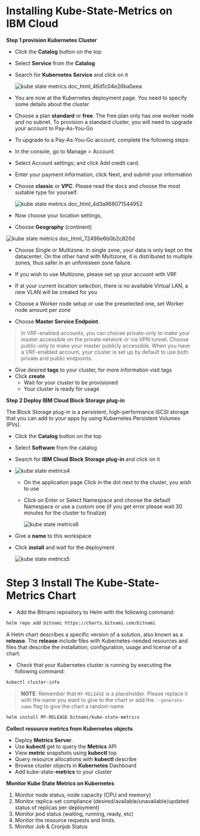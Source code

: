 # Installing Kube-State-Metrics on IBM Cloud

**Step 1 provision Kubernetes Cluster**

- Click the **Catalog** button on the top

- Select **Service** from the **Catalog**

- Search for **Kubernetes Service** and click on it

  ![kube state metrics doc_html_46d1c04e26ba5eea](https://user-images.githubusercontent.com/5286796/106394850-d29c7000-6424-11eb-92f5-40a884eddfab.png)

- You are now at the Kubernetes deployment page. You need to specify some details about the cluster

- Choose a plan **standard** or **free**. The free plan only has one worker node and no subnet. To provision a standard cluster, you will need to upgrade your account to Pay-As-You-Go

- To upgrade to a Pay-As-You-Go account, complete the following steps:

- In the console, go to Manage > Account.

- Select Account settings; and click Add credit card.

- Enter your payment information, click Next, and submit your information

- Choose **classic** or **VPC**. Please read the docs and choose the most suitable type for yourself.

  ![kube state metrics doc_html_4d3a968071544952](https://user-images.githubusercontent.com/5286796/106394848-d0d2ac80-6424-11eb-93eb-02080615c50a.png)

- Now choose your location settings,

- Choose **Geography** (continent)

![kube state metrics doc_html_72496e6b0b2c820d](https://user-images.githubusercontent.com/5286796/106394846-cf08e900-6424-11eb-9371-8bcd87fb91c5.png)

- Choose 	Single or Multizone. In single zone, your data is only kept on the	datacenter. On the other hand with Multizone, it is distributed to multiple zones, thus safer in an unforeseen zone failure.

- If you wish to use Multizone, please set up your account with VRF

- If at your current location selection, there is no available Virtual LAN, a new VLAN will be created for you
- Choose a Worker node setup or use the preselected one, set Worker node amount per zone
- Choose **Master Service Endpoint**. 

> In VRF-enabled accounts, you can choose private-only to make your master accessible on the private network or via VPN tunnel. Choose public-only to make your master publicly accessible. When you have a VRF-enabled account, your cluster is set up by default to use both private and public endpoints.


- Give desired **tags** to your cluster, for more information visit tags
- Click **create**
  - Wait for your cluster to be provisioned
  - Your cluster is ready for usage

**Step 2 Deploy IBM Cloud Block Storage plug-in**

The Block Storage plug-in is a persistent, high-performance iSCSI storage that you can add to your apps by using Kubernetes Persistent Volumes (PVs).

- Click the **Catalog** button on the top

- Select **Software** from the catalog

- Search for **IBM Cloud Block Storage plug-in** and click on it

- ![kube state metrics4](https://user-images.githubusercontent.com/5286796/106734578-30090a80-6639-11eb-92f3-b7a9355a89ca.png)

  - On the application page Click in the dot next to the cluster, you wish to use

  - Click on Enter or Select Namespace and choose the default Namespace or use a custom one (if you get error please wait 30 minutes for the cluster to finalize)

    ![kube state metrics6](https://user-images.githubusercontent.com/5286796/106734562-2c758380-6639-11eb-9497-4ae0a098d824.png)

- Give a **name** to this workspace

- Click **install** and wait for the deployment

  ![kube state metrics5](https://user-images.githubusercontent.com/5286796/106734574-2ed7dd80-6639-11eb-9be9-cfe10c69a14c.png)

# Step 3 Install The Kube-State-Metrics Chart

- ​	Add the Bitnami repository to Helm with the following command:

```sh
helm repo add bitnami https://charts.bitnami.com/bitnami
```

A Helm chart describes a specific version of a solution, also known as a **release**. The **release** include files with Kubernetes-needed resources and files that describe the installation, configuration, usage and license of a chart.

- ​	Check that your Kubernetes cluster is running by executing the following command:

```sh
kubectl cluster-info 
```

> **NOTE**: Remember that `MY-RELEASE` is a placeholder. Please replace it with the name you want to give to the chart or add the `--generate-name` flag to give the chart a random name.

```sh
helm install MY-RELEASE bitnami/kube-state-metrics
```

**Collect resource metrics from Kubernetes objects**

- Deploy **Metrics Server**.
- Use **kubectl** get to query the **Metrics** API
- View **metric** snapshots using **kubectl** top
- Query resource allocations with **kubectl** describe
- Browse cluster objects in **Kubernetes** Dashboard
- Add kube-state-**metrics** to your cluster



**Monitor Kube State Metrics on Kubernetes**

1. Monitor node status, node capacity (CPU and memory)
2. Monitor replica-set compliance (desired/available/unavailable/updated status of replicas per deployment)
3. Monitor pod status (waiting, running, ready, etc)
4. Monitor the resource requests and limits.
5. Monitor Job & Cronjob Status